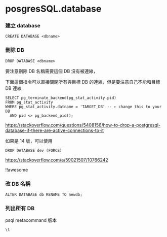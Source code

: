 # posgresSQL.database

### 建立 database

```
CREATE DATABASE <dbname>
```

### 刪除 DB
```
DROP DATABASE <dbname>
```
要注意刪除 DB 名稱需要這個 DB 沒有被連線，

下面這個指令可以直接關閉所有與目標 DB 的連線，但是要注意自己不能和目標 DB 連線

```
SELECT pg_terminate_backend(pg_stat_activity.pid)
FROM pg_stat_activity
WHERE pg_stat_activity.datname = 'TARGET_DB' -- ← change this to your DB
  AND pid <> pg_backend_pid();
```



https://stackoverflow.com/questions/5408156/how-to-drop-a-postgresql-database-if-there-are-active-connections-to-it


如果是 14 版，可以使用

```
DROP DATABASE dev (FORCE)
```

https://stackoverflow.com/a/59021507/10766242

!!awesome

### 改 DB 名稱

```
ALTER DATABASE db RENAME TO newdb;
```

### 列出所有 DB

psql metacommand 版本

```
\l
```

